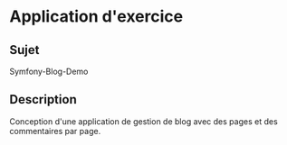 # Application d'exercice
## Sujet
Symfony-Blog-Demo
## Description
Conception d'une application de gestion de blog avec des pages et des commentaires par page.
